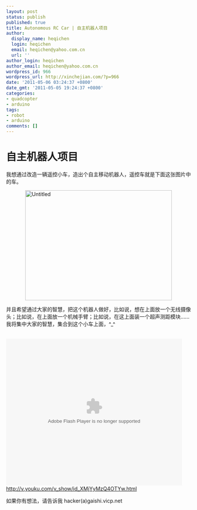 ```yaml
---
layout: post
status: publish
published: true
title: Autonomous RC Car | 自主机器人项目
author:
  display_name: heqichen
  login: heqichen
  email: heqichen@yahoo.com.cn
  url: ''
author_login: heqichen
author_email: heqichen@yahoo.com.cn
wordpress_id: 966
wordpress_url: http://xinchejian.com/?p=966
date: '2011-05-06 03:24:37 +0800'
date_gmt: '2011-05-05 19:24:37 +0800'
categories:
- quadcopter
- arduino
tags:
- robot
- arduino
comments: []
---
```

<h1>自主机器人项目</h1></p>
<p>我想通过改造一辆遥控小车，造出个自主移动机器人，遥控车就是下面这张图片中的车。</p></p>
<p><img style="display:block; margin-left:auto; margin-right:auto;" src="http://xinchejian.com/wp-content/uploads/2011/05/untitled.jpg" alt="Untitled" title="untitled.jpg" border="0" width="400" height="300" /></p>
<p>并且希望通过大家的智慧，把这个机器人做好，比如说，想在上面放一个无线摄像头；比如说，在上面放一个机械手臂；比如说，在这上面装一个超声测距模块&hellip;&hellip;我将集中大家的智慧，集合到这个小车上面，^_^</p><br />
<embed src="http://player.youku.com/player.php/sid/XMjYyMzQ4OTYw/v.swf" quality="high" width="480" height="400" align="middle" allowScriptAccess="sameDomain" type="application/x-shockwave-flash"></embed><br />
<a href="http://v.youku.com/v_show/id_XMjYyMzQ4OTYw.html">http://v.youku.com/v_show/id_XMjYyMzQ4OTYw.html</a></p>
<p>如果你有想法，请告诉我 hacker(a)gaishi.vicp.net</p></p>
